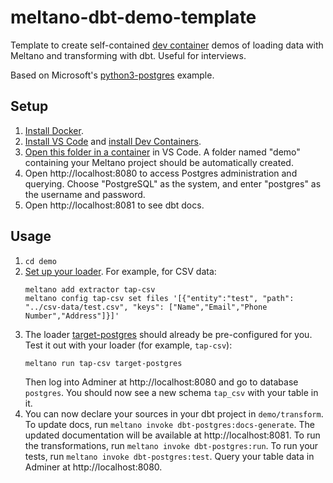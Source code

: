 # meltano-dbt-demo-template
Template to create self-contained [dev container](https://containers.dev) demos of loading data with Meltano and transforming with dbt. Useful for interviews.

Based on Microsoft's [python3-postgres](https://github.com/microsoft/vscode-dev-containers/tree/main/containers/python-3-postgres) example.


## Setup

1.  [Install Docker](https://docs.docker.com/engine/install/).
2.  [Install VS Code](https://code.visualstudio.com/Download) and [install Dev Containers](https://marketplace.visualstudio.com/items?itemName=ms-vscode-remote.remote-containers).
3.  [Open this folder in a container](https://code.visualstudio.com/docs/devcontainers/containers#_quick-start-open-an-existing-folder-in-a-container) in VS Code. A folder named "demo" containing your Meltano project should be automatically created.
4.  Open http://localhost:8080 to access Postgres administration and querying. Choose "PostgreSQL" as the system, and enter "postgres" as the username and password.
5.  Open http://localhost:8081 to see dbt docs.


## Usage

1.  `cd demo`
2.  [Set up your loader](https://docs.meltano.com/getting-started/part1). For example, for CSV data:
    ```
    meltano add extractor tap-csv
    meltano config tap-csv set files '[{"entity":"test", "path": "../csv-data/test.csv", "keys": ["Name","Email","Phone Number","Address"]}]'
    ```
3.  The loader [target-postgres](https://hub.meltano.com/loaders/target-postgres/) should already be pre-configured for you. Test it out with your loader (for example, `tap-csv`):
    ```
    meltano run tap-csv target-postgres
    ```
    Then log into Adminer at http://localhost:8080 and go to database `postgres`. You should now see a new schema `tap_csv` with your table in it.
4.  You can now declare your sources in your dbt project in `demo/transform`. To update docs, run `meltano invoke dbt-postgres:docs-generate`. The updated documentation will be available at http://localhost:8081. To run the transformations, run `meltano invoke dbt-postgres:run`. To run your tests, run `meltano invoke dbt-postgres:test`. Query your table data in Adminer at http://localhost:8080.